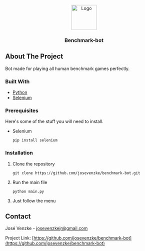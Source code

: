 
<!-- PROJECT LOGO -->
<br />
<div align="center">
  <a href="https://github.com/othneildrew/Best-README-Template">
    <img src="images/logo.png" alt="Logo" width="80" height="80">
  </a>

  <h3 align="center">Benchmark-bot</h3>
</div>


<!-- ABOUT THE PROJECT -->
## About The Project

Bot made for playing all human benchmark games perfectly.
### Built With

* [Python](https://www.python.org/)
* [Selenium](https://www.selenium.dev/)



### Prerequisites

Here's some of the stuff you will need to install.
* Selenium
  ```
  pip install selenium
  ```

### Installation

1. Clone the repository
    ```
    git clone https://github.com/josevenzke/benchmark-bot.git
    ```

2. Run the main file
    ```
    python main.py
    ```
    
3. Just follow the menu


<!-- CONTACT -->
## Contact

José Venzke -  josevenzkejr@gmail.com

Project Link: [https://github.com/josevenzke/benchmark-bot](https://github.com/josevenzke/benchmark-bot)
